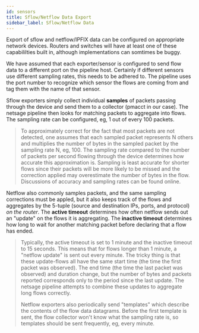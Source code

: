 ```yaml
---
id: sensors
title: Sflow/Netflow Data Export
sidebar_label: Sflow/Netflow Data
---
```


Export of sflow and netflow/IPFIX data can be configured on appropriate network devices. Routers and switches will have at least one of these capabililties built in, although implementations can somtimes be buggy.

We have assumed that each exporter/sensor is configured to send flow data to a different port on the pipeline host. Certainly if different sensors use different sampling rates, this needs to be adhered to. The pipeline uses the port number to recognize which sensor the flows are coming from and tag them with the name of that sensor.

Sflow exporters simply collect individual **samples** of packets passing through the device and send them to a collector (pmacct in our case). The netsage pipeline then looks for matching packets to aggregate into flows. The sampling rate can be configured, eg, 1 out of every 100 packets. 

>To approximately correct for the fact that most packets are not detected, one assumes that each sampled packet represents N others and multiplies the number of bytes in the sampled packet by the sampling rate N, eg, 100. The sampling rate compared to the number of packets per second flowing through the device determines how accurate this approximation is. Sampling is least accurate for shorter flows since their packets will be more likely to be missed and the correction applied may overestimate the number of bytes in the flow. Discussions of accuracy and sampling rates can be found online. 

Netflow also commonly samples packets, and the same sampling corrections must be appled, but it also keeps track of the flows and aggregates by the 5-tuple (source and destination IPs, ports, and protocol) *on the router*. The **active timeout** determines how often netflow sends out an "update" on the flows it is aggregating. The **inactive timeout** determines how long to wait for another matching packet before declaring that a flow has ended.   

>Typically, the active timeout is set to 1 minute and the inactive timeout to 15 seconds. This means that for flows longer than 1 minute, a "netflow update" is sent out every minute. The tricky thing is that these update-flows all have the same start time (the time the first packet was observed). The end time (the time the last packet was observed) and duration change, but the number of bytes and packets reported corresponds only to the period since the last update.  The netsage pipeline attempts to combine these updates to aggregate long flows correctly.
>
>Netflow exporters also periodically send "templates" which describe the contents of the flow data datagrams. Before the first template is sent, the flow collector won't know what the sampling rate is, so templates should be sent frequently, eg, every minute.
